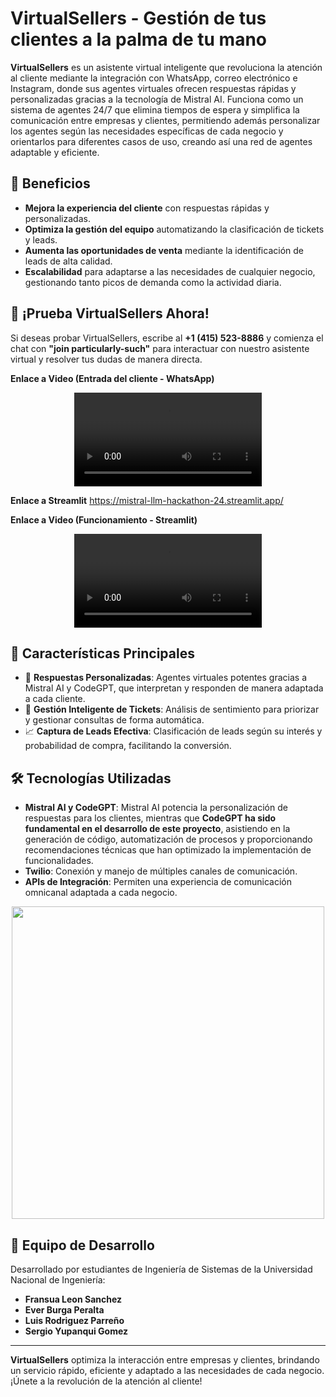 # VirtualSellers - Gestión de tus clientes a la palma de tu mano

**VirtualSellers** es un asistente virtual inteligente que revoluciona la atención al cliente mediante la integración con WhatsApp, correo electrónico e Instagram, donde sus agentes virtuales ofrecen respuestas rápidas y personalizadas gracias a la tecnología de Mistral AI. Funciona como un sistema de agentes 24/7 que elimina tiempos de espera y simplifica la comunicación entre empresas y clientes, permitiendo además personalizar los agentes según las necesidades específicas de cada negocio y orientarlos para diferentes casos de uso, creando así una red de agentes adaptable y eficiente.

## 🌟 Beneficios

- **Mejora la experiencia del cliente** con respuestas rápidas y personalizadas.
- **Optimiza la gestión del equipo** automatizando la clasificación de tickets y leads.
- **Aumenta las oportunidades de venta** mediante la identificación de leads de alta calidad.
- **Escalabilidad** para adaptarse a las necesidades de cualquier negocio, gestionando tanto picos de demanda como la actividad diaria.

## 📲 ¡Prueba VirtualSellers Ahora!

Si deseas probar VirtualSellers, escribe al **+1 (415) 523-8886** y comienza el chat con **"join particularly-such"** para interactuar con nuestro asistente virtual y resolver tus dudas de manera directa.

**Enlace a Video (Entrada del cliente - WhatsApp)**
<div align="center">
<video src='https://github.com/user-attachments/assets/e49c8ba1-6ee7-4388-ae0f-b57e50f23938' margin=auto></video> 
</div>

**Enlace a Streamlit**
https://mistral-llm-hackathon-24.streamlit.app/

**Enlace a Video (Funcionamiento - Streamlit)**
<div align="center">
<video src='https://github.com/user-attachments/assets/926c0c84-e6a9-4107-b8d2-54313abc15f8' margin=auto></video> 
</div>





## 🎯 Características Principales

- 🤖 **Respuestas Personalizadas**: Agentes virtuales potentes gracias a Mistral AI y CodeGPT, que interpretan y responden de manera adaptada a cada cliente.
- 🎫 **Gestión Inteligente de Tickets**: Análisis de sentimiento para priorizar y gestionar consultas de forma automática.
- 📈 **Captura de Leads Efectiva**: Clasificación de leads según su interés y probabilidad de compra, facilitando la conversión.

## 🛠️ Tecnologías Utilizadas

- **Mistral AI y CodeGPT**: Mistral AI potencia la personalización de respuestas para los clientes, mientras que **CodeGPT ha sido fundamental en el desarrollo de este proyecto**, asistiendo en la generación de código, automatización de procesos y proporcionando recomendaciones técnicas que han optimizado la implementación de funcionalidades.
- **Twilio**: Conexión y manejo de múltiples canales de comunicación.
- **APIs de Integración**: Permiten una experiencia de comunicación omnicanal adaptada a cada negocio.

<p align=center>
<img src="https://github.com/user-attachments/assets/259e7b7a-c4bd-404a-9c24-7894e83b4572" width="500"/>
</p> 

## 👥 Equipo de Desarrollo

Desarrollado por estudiantes de Ingeniería de Sistemas de la Universidad Nacional de Ingeniería:

- **Fransua Leon Sanchez**
- **Ever Burga Peralta**
- **Luis Rodriguez Parreño**
- **Sergio Yupanqui Gomez**

---

**VirtualSellers** optimiza la interacción entre empresas y clientes, brindando un servicio rápido, eficiente y adaptado a las necesidades de cada negocio. ¡Únete a la revolución de la atención al cliente!
